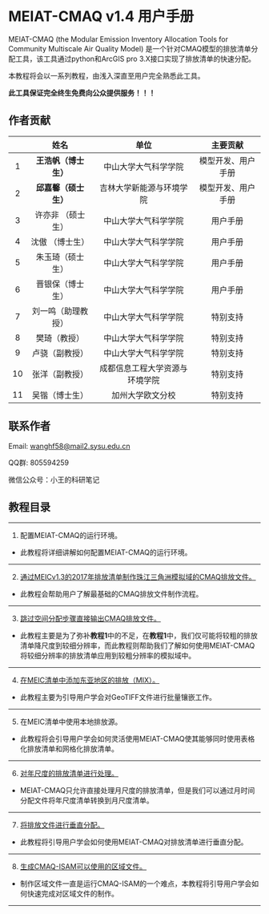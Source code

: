 # MEIAT-CMAQ v1.4 用户手册

MEIAT-CMAQ (the Modular Emission Inventory Allocation Tools for Community Multiscale Air Quality Model) 是一个针对CMAQ模型的排放清单分配工具，该工具通过python和ArcGIS pro 3.X接口实现了排放清单的快速分配。

本教程将会以一系列教程，由浅入深直至用户完全熟悉此工具。

**此工具保证完全终生免费向公众提供服务！！！**

## 作者贡献

|      |       姓名       |                     单位                     |   主要贡献   |
|:----:|:---------------:|:--------------------------------------------:|:--------:|
|  1   |   **王浩帆（博士生）**  |           中山大学大气科学学院           |   模型开发、用户手册  |
|  2   |   **邱嘉馨（硕士生）**  |           吉林大学新能源与环境学院       |   模型开发、用户手册  |
|  3   | 许亦非 （硕士生） |中山大学大气科学学院|用户手册|
|  4   | 沈傲 （博士生） |中山大学大气科学学院|用户手册|
|  5   |朱玉琦（硕士生）|中山大学大气科学学院|用户手册|
|  6   | 晋银保（博士生）|中山大学大气科学学院|用户手册|
|  7   | 刘一鸣（助理教授） |           中山大学大气科学学院           |   特别支持    |
|  8   |   樊琦（教授）     |           中山大学大气科学学院           |   特别支持    |
|   9  |   卢骁（副教授）   |           中山大学大气科学学院           |   特别支持    |
|   10 |   张洋（副教授）   | 成都信息工程大学资源与环境学院        |   特别支持    |
|  11  |   吴锴（博士生）   |           加州大学欧文分校           |   特别支持    |

## 联系作者

Email: wanghf58@mail2.sysu.edu.cn

QQ群: 805594259

微信公众号：小王的科研笔记

## 教程目录

--------------

1. 配置MEIAT-CMAQ的运行环境。

* 此教程将详细讲解如何配置MEIAT-CMAQ的运行环境。

--------------

2. [通过MEICv1.3的2017年排放清单制作珠江三角洲模拟域的CMAQ排放文件。](Doc/adopt_meic_for_prd_emission_file_cn.md)

* 此教程会帮助用户了解最基础的CMAQ排放文件制作流程。

--------------

3. [跳过空间分配步骤直接输出CMAQ排放文件。](Doc/how_to_treat_the_emssion_which_resolution_is_fine_cn.md)

* 此教程主要是为了弥补**教程1**中的不足，在**教程1**中，我们仅可能将较粗的排放清单降尺度到较细分辨率，而此教程则帮助我们了解如何使用MEIAT-CMAQ将较细分辨率的排放清单应用到较粗分辨率的模拟域中。

--------------

4. [在MEIC清单中添加东亚地区的排放（MIX）。](Doc/how_to_combine_meic_and_mix_cn.md)

* 此教程主要为引导用户学会对GeoTIFF文件进行批量镶嵌工作。

--------------

5. 在MEIC清单中使用本地排放源。

* 此教程将会引导用户学会如何灵活使用MEIAT-CMAQ使其能够同时使用表格化排放清单和网格化排放清单。

--------------

6. [对年尺度的排放清单进行处理。](Doc/how_to_treat_the_yearly_emission_cn.md)

* MEIAT-CMAQ只允许直接处理月尺度的排放清单，但是我们可以通过月时间分配文件将年尺度清单转换到月尺度清单。

--------------

7. [将排放文件进行垂直分配。](Doc/how_to_do_vertical_allocation_cn.md)

* 此教程将引导用户学会如何使用MEIAT-CMAQ对排放清单进行垂直分配。

--------------

8. [生成CMAQ-ISAM可以使用的区域文件。](Doc/how_to_use_shapefile_for_mask_cn.md)

* 制作区域文件一直是运行CMAQ-ISAM的一个难点，本教程将引导用户学会如何快速完成对区域文件的制作。

--------------








